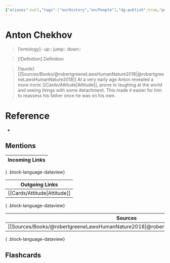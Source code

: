 ```yaml
---
{"aliases":null,"tags":["on/History","on/People"],"dg-publish":true,"permalink":"/cards/anton-chekhov/","dgPassFrontmatter":true}
---
```


# Anton Chekhov

> [!ontology]-
> up:: 
> jump:: 
> down:: 

> [!Definition] Definition

> [!quote] [[Sources/Books/@robertgreeneLawsHumanNature2018\|@robertgreeneLawsHumanNature2018]]
> At a very early age Anton revealed a more ironic [[Cards/Attitude\|Attitude]], prone to laughing at the world and seeing things with some detachment. This made it easier for him to reassess his father once he was on his own.

# Reference

- 

## Mentions

| Incoming Links |
| -------------- |

{ .block-language-dataview}

| Outgoing Links                  |
| ------------------------------- |
| [[Cards/Attitude\|Attitude]] |

{ .block-language-dataview}

| Sources                                                                                 |
| --------------------------------------------------------------------------------------- |
| [[Sources/Books/@robertgreeneLawsHumanNature2018\|@robertgreeneLawsHumanNature2018]] |

{ .block-language-dataview}

## Flashcards